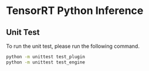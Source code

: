 # TensorRT Python Inference

## Unit Test

To run the unit test, please run the following command.

```bash
python -m unittest test_plugin
python -m unittest test_engine
```
